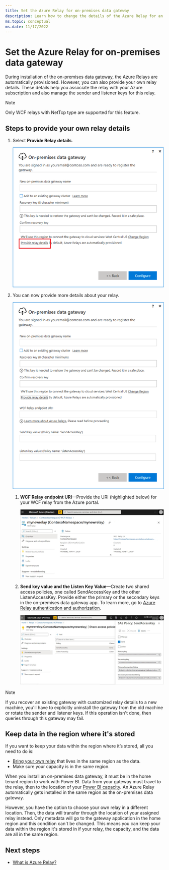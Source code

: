 ```yaml
---
title: Set the Azure Relay for on-premises data gateway
description: Learn how to change the details of the Azure Relay for an on-premises data gateway.
ms.topic: conceptual
ms.date: 11/17/2022
---
```


# Set the Azure Relay for on-premises data gateway

During installation of the on-premises data gateway, the Azure Relays are automatically provisioned. However, you can also provide your own relay details. These details help you associate the relay with your Azure subscription and also manage the sender and listener keys for this relay.

>[!NOTE]
> Only WCF relays with NetTcp type are supported for this feature.

## Steps to provide your own relay details

1. Select **Provide Relay details**.

   ![Select Provide Relay details.](media/service-gateway-azure-relay/configure-gateway-2.png)

2. You can now provide more details about your relay.

   ![Provide additional relay details.](media/service-gateway-azure-relay/provide-relay-details.png)

   1. **WCF Relay endpoint URI**&mdash;Provide the URI (highlighted below) for your WCF relay from the Azure portal.

      ![Provide the WCF relay URI.](media/service-gateway-azure-relay/wfc-relay-uri.png)
  
   2. **Send key value and the Listen Key Value**&mdash;Create two shared access policies, one called SendAccessKey and the other ListenAccessKey. Provide either the primary or the secondary keys in the on-premises data gateway app. To learn more, go to [Azure Relay authentication and authorization](/azure/azure-relay/relay-authentication-and-authorization).

       ![Send and listen access keys.](media/service-gateway-azure-relay/send-access-key-policy.png)

>[!Note]
>If you recover an existing gateway with customized relay details to a new machine, you'll have to explicitly uninstall the gateway from the old machine or rotate the sender and listener keys. If this operation isn't done, then queries through this gateway may fail.

## Keep data in the region where it's stored

If you want to keep your data within the region where it’s stored, all you need to do is:

* [Bring your own relay](#steps-to-provide-your-own-relay-details) that lives in the same region as the data.
* Make sure your capacity is in the same region.

When you install an on-premises data gateway, it must be in the home tenant region to work with Power BI. Data from your gateway must travel to the relay, then to the location of your [Power BI capacity](/power-bi/enterprise/service-admin-premium-manage). An Azure Relay automatically gets installed in the same region as the on-premises data gateway.

However, you have the option to choose your own relay in a different location. Then, the data will transfer through the location of your assigned relay instead. Only metadata will go to the gateway application in the home region and this condition can't be changed. This means you can keep your data within the region it's stored in if your relay, the capacity, and the data are all in the same region.

## Next steps

* [What is Azure Relay?](/azure/azure-relay/relay-what-is-it)
